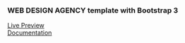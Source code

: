### WEB DESIGN AGENCY template with Bootstrap 3


 [Live Preview](https://tarunjuluru.github.io/WebDesignAgency/)  
 [Documentation](https://www.notion.so/WEB-DESIGN-AGENCY-BOOTSTRAP-TEMPLATE-06fe767ec02f4a6d943533aebbf900d8)
